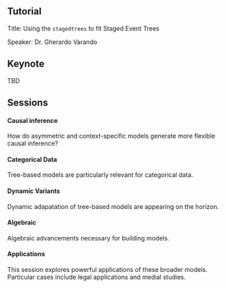## Tutorial 

Title: Using the `stagedtrees` to fit Staged Event Trees

Speaker: Dr. Gherardo Varando

## Keynote 
TBD 

## Sessions
#### Causal inference 

How do asymmetric and context-specific models generate more flexible causal inference? 

#### Categorical Data 

Tree-based models are particularly relevant for categorical data.

#### Dynamic Variants

Dynamic adapatation of tree-based models are appearing on the horizon.

#### Algebraic 

Algebraic advancements necessary for building models.

#### Applications

This session explores powerful applications of these broader models. Particular cases include legal applications and medial studies.


